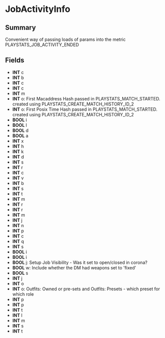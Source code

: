 # JobActivityInfo

## Summary
Convenient way of passing loads of params into the metric PLAYSTATS_JOB_ACTIVITY_ENDED

## Fields
* **INT** c
* **INT** b
* **INT** c
* **INT** c
* **INT** m
* **INT** o: First Macaddress Hash passed in PLAYSTATS_MATCH_STARTED. created using PLAYSTATS_CREATE_MATCH_HISTORY_ID_2
* **INT** o: First Posix Time Hash passed in PLAYSTATS_MATCH_STARTED. created using PLAYSTATS_CREATE_MATCH_HISTORY_ID_2
* **BOOL** i
* **BOOL** l
* **BOOL** d
* **BOOL** a
* **INT** x
* **INT** h
* **INT** k
* **INT** d
* **INT** s
* **INT** r
* **INT** c
* **INT** v
* **INT** b
* **INT** s
* **INT** t
* **INT** m
* **INT** r
* **INT** r
* **INT** m
* **INT** j
* **INT** n
* **INT** p
* **INT** c
* **INT** q
* **INT** s
* **BOOL** i
* **BOOL** i
* **BOOL** j: Setup Job Visibility - Was it set to open/closed in corona?
* **BOOL** w: Include whether the DM had weapons set to 'fixed'
* **BOOL** s
* **INT** j
* **INT** o
* **INT** o: Outfits: Owned or pre-sets and Outfits: Presets - which preset for which role
* **INT** p
* **INT** p
* **INT** t
* **INT** l
* **INT** m
* **INT** s
* **INT** t